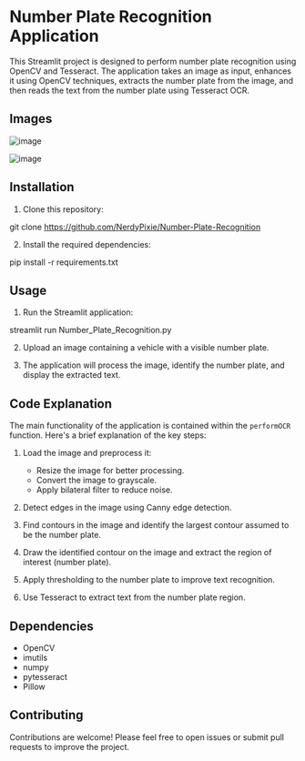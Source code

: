 # Number Plate Recognition Application

This Streamlit project is designed to perform number plate recognition using OpenCV and Tesseract. The application takes an image as input, enhances it using OpenCV techniques, extracts the number plate from the image, and then reads the text from the number plate using Tesseract OCR.


## Images

![image](https://github.com/NerdyPixie/Number-Plate-Recognition/assets/66908638/53448475-c83d-4f59-b7a9-d64f47931a94)

![image](https://github.com/NerdyPixie/Number-Plate-Recognition/assets/66908638/fb1ab70c-b487-48ca-a1fc-7a1467dd0415)



## Installation

1. Clone this repository:

git clone <https://github.com/NerdyPixie/Number-Plate-Recognition>


2. Install the required dependencies:

pip install -r requirements.txt



## Usage

1. Run the Streamlit application:

streamlit run Number_Plate_Recognition.py


2. Upload an image containing a vehicle with a visible number plate.
   

3. The application will process the image, identify the number plate, and display the extracted text.




## Code Explanation

The main functionality of the application is contained within the `performOCR` function. Here's a brief explanation of the key steps:

1. Load the image and preprocess it:
   - Resize the image for better processing.
   - Convert the image to grayscale.
   - Apply bilateral filter to reduce noise.

2. Detect edges in the image using Canny edge detection.

3. Find contours in the image and identify the largest contour assumed to be the number plate.

4. Draw the identified contour on the image and extract the region of interest (number plate).

5. Apply thresholding to the number plate to improve text recognition.

6. Use Tesseract to extract text from the number plate region.

## Dependencies

- OpenCV
- imutils
- numpy
- pytesseract
- Pillow

## Contributing

Contributions are welcome! Please feel free to open issues or submit pull requests to improve the project.

